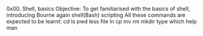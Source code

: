 0x00. Shell, basics
Objective: To get familiarised with the basics of shell, introducing Bourne again shell(Bash) scripting
All these commands are expected to be learnt:
cd
ls
pwd
less
file
ln
cp
mv
rm
mkdir
type
which
help
man
